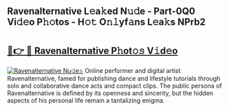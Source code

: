 ## Ravenalternative L𝚎a𝚔ed N𝚞𝚍e - Part-0Q0 Vi𝚍𝚎o P𝚑𝚘tos - H𝚘𝚝 O𝚗𝚕yf𝚊ns L𝚎a𝚔s NPrb2

# <h2><a href="http://kfafkh.oniu.top/?m=Ravenalternative">🔗👉 🔴 Ravenalternative P𝚑ot𝚘𝚜 V𝚒d𝚎o</a></h2>

[![Ravenalternative Nu𝚍e𝚜](https://i.imgur.com/0qMVB7G.gif)](http://kfafkh.oniu.top/?m=Ravenalternative)
Online performer and digital artist Ravenalternative, famed for publishing dance and lifestyle tutorials through solo and collaborative dance acts and compact clips. The public persona of Ravenalternative is defined by its openness and sincerity, but the hidden aspects of his personal life remain a tantalizing enigma.  
